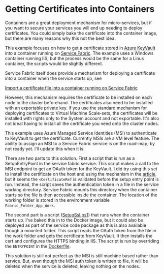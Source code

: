 # Getting Certificates into Containers

Containers are a great deployment mechanism for micro-services, but if you want to secure your services you will end up needing to deploy certificates. You could simply bake the certificate into the container image, but there are many reasons why this not the best idea.

This example focuses on how to get a certificate stored in [Azure KeyVault][kv] into a container running on [Service Fabric][sf]. The example uses a Windows container running IIS, but the process would be the same for a Linus container, the scripts would be slightly different.

Service Fabric itself does provide a mechanism for deploying a certificate into a container when the service starts up, see 

[Import a certificate file into a container running on Service Fabric][sfcert]

However, this mechanism requires the certificate to be installed on each node in the cluster beforehand. The certificates also need to be installed with an exportable private key. If you use the standard mechanism for deploying certificates to Virtual Machine Scale-sets, the certificates will be installed with rights only to the System account and not exportable. It's also not ideal having to install all the certificate you need onto the cluster nodes.

This example uses Azure Managed Service Identities (MSI) to authenticate to KeyVault to get the certificate. Currently MSIs are a VM level feature. The ability to assign an MSI to a Service Fabric service is on the road-map, by not ready yet. I'll update this when it is.

There are two parts to this solution. First a script that is run as a SetupEntryPoint in the service fabric service. This script makes a call to the MSI endpoint to get an OAuth token for the KeyVault. I did try using this set to install the certificate on the host and using the mechanism in the [article][sfcert], but it seems the `<CertificateRef` is validated before the setup entry point is run. Instead, the script saves the authentication token in a file in the service working directory. Service Fabric mounts this directory when the container starts so the file is then accessible inside the container. The location of the working folder is stored in the environment variable `Fabric_Folder_App_Work`.

The second part is a script ([SetupSsl.ps1][setupssl]) that runs when the container starts up. I've baked this in to the Docker image, but it could also be deployed as part of the service code package as this is also available though a mounted folder. This script reads the OAuth token from the file in the work folder and gets the certificate from KeyVault. It then installs the cert and configures the HTTPS binding in IIS. The script is run by overriding the `ENTRYPOINT` in the [Dockerfile][dockerfile].

This solution is still not perfect as the MSI is still machine based rather than service. But, even though the MSI auth token is written to file, it will be deleted when the service is deleted, leaving nothing on the nodes.

[sf]: https://azure.microsoft.com/en-gb/services/service-fabric/ "Azure Service Fabric"
[kv]: https://azure.microsoft.com/en-gb/services/key-vault/ "Azure KeyVault"
[sfcert]: https://docs.microsoft.com/en-us/azure/service-fabric/service-fabric-securing-containers
[setupssl]: https://github.com/askew/container-certs-service-fabric/blob/master/SetupSsl.ps1
[dockerfile]: https://github.com/askew/container-certs-service-fabric/blob/master/Dockerfile